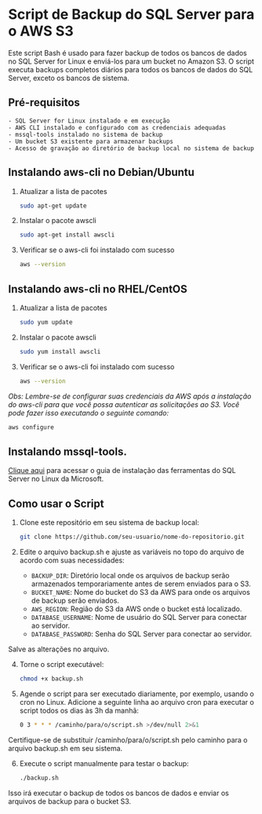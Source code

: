 # Script de Backup do SQL Server para o AWS S3

Este script Bash é usado para fazer backup de todos os bancos de dados no SQL Server for Linux e enviá-los para um bucket no Amazon S3. O script executa backups completos diários para todos os bancos de dados do SQL Server, exceto os bancos de sistema.

## Pré-requisitos

    - SQL Server for Linux instalado e em execução
    - AWS CLI instalado e configurado com as credenciais adequadas
    - mssql-tools instalado no sistema de backup
    - Um bucket S3 existente para armazenar backups
    - Acesso de gravação ao diretório de backup local no sistema de backup


## Instalando aws-cli no Debian/Ubuntu

1. Atualizar a lista de pacotes
    ```bash
    sudo apt-get update

2. Instalar o pacote awscli
    ```bash
    sudo apt-get install awscli

3. Verificar se o aws-cli foi instalado com sucesso
    ```bash
    aws --version
    
## Instalando aws-cli no RHEL/CentOS

1. Atualizar a lista de pacotes
    ```bash
    sudo yum update

2. Instalar o pacote awscli
    ```bash
    sudo yum install awscli

3. Verificar se o aws-cli foi instalado com sucesso
    ```bash
    aws --version

*Obs: Lembre-se de configurar suas credenciais da AWS após a instalação do aws-cli para que você possa autenticar as solicitações ao S3. Você pode fazer isso executando o seguinte comando:*
```bash
aws configure
```
## Instalando mssql-tools. 

[Clique aqui](https://learn.microsoft.com/pt-br/sql/linux/sql-server-linux-setup-tools?view=sql-server-ver16&tabs=redhat-install%2Credhat-offline) para acessar o guia de instalação das ferramentas do SQL Server no Linux da Microsoft.

## Como usar o Script

1. Clone este repositório em seu sistema de backup local:

   ```bash
   git clone https://github.com/seu-usuario/nome-do-repositorio.git

2. Edite o arquivo backup.sh e ajuste as variáveis no topo do arquivo de acordo com suas necessidades:

    - `BACKUP_DIR`: Diretório local onde os arquivos de backup serão armazenados temporariamente antes de serem enviados para o S3.
    - `BUCKET_NAME`: Nome do bucket do S3 da AWS para onde os arquivos de backup serão enviados.
    - `AWS_REGION`: Região do S3 da AWS onde o bucket está localizado.
    - `DATABASE_USERNAME`: Nome de usuário do SQL Server para conectar ao servidor.
    - `DATABASE_PASSWORD`: Senha do SQL Server para conectar ao servidor.

Salve as alterações no arquivo.

4. Torne o script executável:
    ```bash
    chmod +x backup.sh

5. Agende o script para ser executado diariamente, por exemplo, usando o cron no Linux. Adicione a seguinte linha ao arquivo cron para executar o script todos os dias às 3h da manhã:
    ```bash
    0 3 * * * /caminho/para/o/script.sh >/dev/null 2>&1
    
Certifique-se de substituir /caminho/para/o/script.sh pelo caminho para o arquivo backup.sh em seu sistema.


6. Execute o script manualmente para testar o backup:
    ```bash
    ./backup.sh

Isso irá executar o backup de todos os bancos de dados e enviar os arquivos de backup para o bucket S3.
